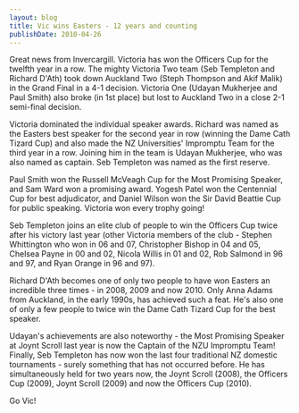 ```yaml
---
layout: blog
title: Vic wins Easters - 12 years and counting
publishDate: 2010-04-26
---
```

Great news from Invercargill. Victoria has won the Officers Cup for the twelfth year in a row. The mighty Victoria Two team (Seb Templeton and Richard D'Ath) took down Auckland Two (Steph Thompson and Akif Malik) in the Grand Final in a 4-1 decision. Victoria One (Udayan Mukherjee and Paul Smith) also broke (in 1st place) but lost to Auckland Two in a close 2-1 semi-final decision.

Victoria dominated the individual speaker awards. Richard was named as the Easters best speaker for the second year in row (winning the Dame Cath Tizard Cup) and also made the NZ Universities' Impromptu Team for the third year in a row. Joining him in the team is Udayan Mukherjee, who was also named as captain. Seb Templeton was named as the first reserve.

Paul Smith won the Russell McVeagh Cup for the Most Promising Speaker, and Sam Ward won a promising award. Yogesh Patel won the Centennial Cup for best adjudicator, and Daniel Wilson won the Sir David Beattie Cup for public speaking. Victoria won every trophy going!

Seb Templeton joins an elite club of people to win the Officers Cup twice after his victory last year (other Victoria members of the club - Stephen Whittington who won in 06 and 07, Christopher Bishop in 04 and 05, Chelsea Payne in 00 and 02, Nicola Willis in 01 and 02, Rob Salmond in 96 and 97, and Ryan Orange in 96 and 97).

Richard D'Ath becomes one of only two people to have won Easters an incredible three times - in 2008, 2009 and now 2010. Only Anna Adams from Auckland, in the early 1990s, has achieved such a feat. He's also one of only a few people to twice win the Dame Cath Tizard Cup for the best speaker.

Udayan's achievements are also noteworthy - the Most Promising Speaker at Joynt Scroll last year is now the Captain of the NZU Impromptu Team!
Finally, Seb Templeton has now won the last four traditional NZ domestic tournaments - surely something that has not occurred before. He has simultaneously held for two years now, the Joynt Scroll (2008), the Officers Cup (2009), Joynt Scroll (2009) and now the Officers Cup (2010).

Go Vic!
